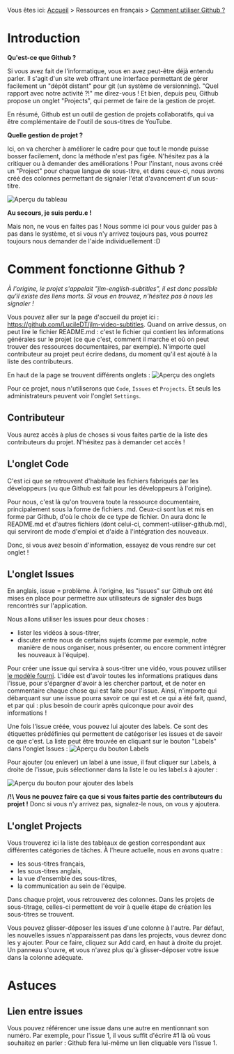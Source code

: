Vous êtes ici: [Accueil](README.md) > Ressources en français > [Comment utiliser Github ?](comment-utiliser-github.md)

# Introduction
**Qu'est-ce que Github ?**

Si vous avez fait de l'informatique, vous en avez peut-être déjà entendu parler. Il s'agit d'un site web offrant une interface permettant de gérer facilement un "dépôt distant" pour git (un système de versionning).
"Quel rapport avec notre activité ?!" me direz-vous ! Et bien, depuis peu, Github propose un onglet "Projects", qui permet de faire de la gestion de projet.

En résumé, Github est un outil de gestion de projets collaboratifs, qui va être complémentaire de l'outil de sous-titres de YouTube.

**Quelle gestion de projet ?**

Ici, on va chercher à améliorer le cadre pour que tout le monde puisse bosser facilement, donc la méthode n'est pas figée. N'hésitez pas à la critiquer ou à demander des améliorations !
Pour l'instant, nous avons créé un "Project" pour chaque langue de sous-titre, et dans ceux-ci, nous avons créé des colonnes permettant de signaler l'état d'avancement d'un sous-titre.

![Aperçu du tableau](http://img11.hostingpics.net/pics/657733Capturedcran20161202004535.png)

**Au secours, je suis perdu.e !**

Mais non, ne vous en faites pas ! Nous somme ici pour vous guider pas à pas dans le système, et si vous n'y arrivez toujours pas, vous pourrez toujours nous demander de l'aide individuellement :D

# Comment fonctionne Github ?
*À l'origine, le projet s'appelait "jlm-english-subtitles", il est donc possible qu'il existe des liens morts. Si vous en trouvez, n'hésitez pas à nous les signaler !*

Vous pouvez aller sur la page d'accueil du projet ici : https://github.com/LucileDT/jlm-video-subtitles. Quand on arrive dessus, on peut lire le fichier README.md : c'est le fichier qui contient les informations générales sur le projet (ce que c'est, comment il marche et où on peut trouver des ressources documentaires, par exemple). N'importe quel contributeur au projet peut écrire dedans, du moment qu'il est ajouté à la liste des contributeurs.

En haut de la page se trouvent différents onglets :
![Aperçu des onglets](http://img11.hostingpics.net/pics/329744Capturedcran20161202011350.png)

Pour ce projet, nous n'utiliserons que ```Code```, ```Issues``` et ```Projects```. Et seuls les administrateurs peuvent voir l'onglet ```Settings```.

## Contributeur
Vous aurez accès à plus de choses si vous faites partie de la liste des contributeurs du projet. N'hésitez pas à demander cet accès ! 

## L'onglet Code
C'est ici que se retrouvent d'habitude les fichiers fabriqués par les développeurs (vu que Github est fait pour les développeurs à l'origine). 

Pour nous, c'est là qu'on trouvera toute la ressource documentaire, principalement sous la forme de fichiers .md. Ceux-ci sont lus et mis en forme par Github, d'où le choix de ce type de fichier. On aura donc le README.md et d'autres fichiers (dont celui-ci, comment-utiliser-github.md), qui serviront de mode d'emploi et d'aide à l'intégration des nouveaux.

Donc, si vous avez besoin d'information, essayez de vous rendre sur cet onglet !

## L'onglet Issues
En anglais, issue = problème. À l'origine, les "issues" sur Github ont été mises en place pour permettre aux utilisateurs de signaler des bugs rencontrés sur l'application.

Nous allons utiliser les issues pour deux choses :
- lister les vidéos à sous-titrer,
- discuter entre nous de certains sujets (comme par exemple, notre manière de nous organiser, nous présenter, ou encore comment intégrer les nouveaux à l'équipe).

Pour créer une issue qui servira à sous-titrer une vidéo, vous pouvez utiliser [le modèle fourni](https://github.com/LucileDT/jlm-english-subtitles/issues/1). L'idée est d'avoir toutes les informations pratiques dans l'issue, pour s'épargner d'avoir à les chercher partout, et de noter en commentaire chaque chose qui est faite pour l'issue. Ainsi, n'importe qui débarquant sur une issue pourra savoir ce qui est et ce qui a été fait, quand, et par qui : plus besoin de courir après quiconque pour avoir des informations !

Une fois l'issue créée, vous pouvez lui ajouter des labels. Ce sont des étiquettes prédéfinies qui permettent de catégoriser les issues et de savoir ce que c'est. La liste peut être trouvée en cliquant sur le bouton "Labels" dans l'onglet Issues :
![Aperçu du bouton Labels](http://img11.hostingpics.net/pics/545155Capturedcran20161202015620.png)

Pour ajouter (ou enlever) un label à une issue, il faut cliquer sur Labels, à droite de l'issue, puis sélectionner dans la liste le ou les label.s à ajouter :

![Aperçu du bouton pour ajouter des labels](http://img11.hostingpics.net/pics/501568Capturedcran20161202015936.png)

**/!\ Vous ne pouvez faire ça que si vous faites partie des contributeurs du projet !** Donc si vous n'y arrivez pas, signalez-le nous, on vous y ajoutera.

## L'onglet Projects
Vous trouverez ici la liste des tableaux de gestion correspondant aux différentes catégories de tâches. À l'heure actuelle, nous en avons quatre :
- les sous-titres français, 
- les sous-titres anglais,
- la vue d'ensemble des sous-titres,
- la communication au sein de l'équipe.

Dans chaque projet, vous retrouverez des colonnes. Dans les projets de sous-titrage, celles-ci permettent de voir à quelle étape de création les sous-titres se trouvent.

Vous pouvez glisser-déposer les issues d'une colonne à l'autre. Par défaut, les nouvelles issues n'apparaissent pas dans les projects, vous devrez donc les y ajouter. Pour ce faire, cliquez sur Add card, en haut à droite du projet. Un panneau s'ouvre, et vous n'avez plus qu'à glisser-déposer votre issue dans la colonne adéquate.

# Astuces
## Lien entre issues
Vous pouvez référencer une issue dans une autre en mentionnant son numéro. Par exemple, pour l'issue 1, il vous suffit d'écrire #1 là où vous souhaitez en parler : Github fera lui-même un lien cliquable vers l'issue 1.
